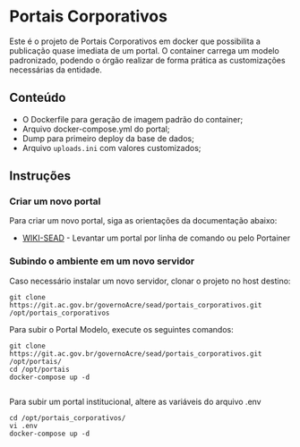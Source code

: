 # Portais Corporativos

Este é o projeto de Portais Corporativos em docker que possibilita a publicação quase imediata de um portal. O container carrega um modelo padronizado, podendo o órgão realizar de forma prática as customizações necessárias da entidade.

## Conteúdo

+ O Dockerfile para geração de imagem padrão do container;
+ Arquivo docker-compose.yml do portal;
+ Dump para primeiro deploy da base de dados;
+ Arquivo `uploads.ini` com valores customizados;

## Instruções

### Criar um novo portal

Para criar um novo portal, siga as orientações da documentação abaixo:

+ [WIKI-SEAD](http://wiki-sead.ac.gov.br/books/portais-governamentais/page/levantar-um-portal) - Levantar um portal por linha de comando ou pelo Portainer

### Subindo o ambiente em um novo servidor 

Caso necessário instalar um novo servidor, clonar o projeto no host destino:

```
git clone https://git.ac.gov.br/governoAcre/sead/portais_corporativos.git /opt/portais_corporativos

```
Para subir o Portal Modelo, execute os seguintes comandos:

```
git clone https://git.ac.gov.br/governoAcre/sead/portais_corporativos.git /opt/portais/
cd /opt/portais
docker-compose up -d


```
Para subir um portal institucional, altere as variáveis do arquivo .env

```
cd /opt/portais_corporativos/
vi .env
docker-compose up -d

```